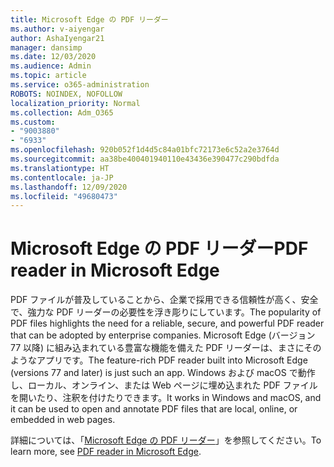 ```yaml
---
title: Microsoft Edge の PDF リーダー
ms.author: v-aiyengar
author: AshaIyengar21
manager: dansimp
ms.date: 12/03/2020
ms.audience: Admin
ms.topic: article
ms.service: o365-administration
ROBOTS: NOINDEX, NOFOLLOW
localization_priority: Normal
ms.collection: Adm_O365
ms.custom:
- "9003880"
- "6933"
ms.openlocfilehash: 920b052f1d4d5c84a01bfc72173e6c52a2e3764d
ms.sourcegitcommit: aa38be400401940110e43436e390477c290bdfda
ms.translationtype: HT
ms.contentlocale: ja-JP
ms.lasthandoff: 12/09/2020
ms.locfileid: "49680473"
---
```

# <a name="pdf-reader-in-microsoft-edge"></a><span data-ttu-id="77d64-102">Microsoft Edge の PDF リーダー</span><span class="sxs-lookup"><span data-stu-id="77d64-102">PDF reader in Microsoft Edge</span></span>

<span data-ttu-id="77d64-103">PDF ファイルが普及していることから、企業で採用できる信頼性が高く、安全で、強力な PDF リーダーの必要性を浮き彫りにしています。</span><span class="sxs-lookup"><span data-stu-id="77d64-103">The popularity of PDF files highlights the need for a reliable, secure, and powerful PDF reader that can be adopted by enterprise companies.</span></span> <span data-ttu-id="77d64-104">Microsoft Edge (バージョン 77 以降) に組み込まれている豊富な機能を備えた PDF リーダーは、まさにそのようなアプリです。</span><span class="sxs-lookup"><span data-stu-id="77d64-104">The feature-rich PDF reader built into Microsoft Edge (versions 77 and later) is just such an app.</span></span> <span data-ttu-id="77d64-105">Windows および macOS で動作し、ローカル、オンライン、または Web ページに埋め込まれた PDF ファイルを開いたり、注釈を付けたりできます。</span><span class="sxs-lookup"><span data-stu-id="77d64-105">It works in Windows and macOS, and it can be used to open and annotate PDF files that are local, online, or embedded in web pages.</span></span>

<span data-ttu-id="77d64-106">詳細については、「[Microsoft Edge の PDF リーダー](https://go.microsoft.com/fwlink/?linkid=2140005)」を参照してください。</span><span class="sxs-lookup"><span data-stu-id="77d64-106">To learn more, see [PDF reader in Microsoft Edge](https://go.microsoft.com/fwlink/?linkid=2140005).</span></span>
